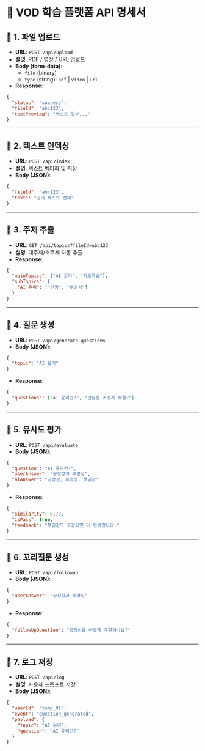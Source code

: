 
# 📘 VOD 학습 플랫폼 API 명세서

## 📂 1. 파일 업로드
- **URL**: `POST /api/upload`
- **설명**: PDF / 영상 / URL 업로드
- **Body (form-data)**:
  - `file` (binary)
  - `type` (string): `pdf` | `video` | `url`
- **Response**:
```json
{
  "status": "success",
  "fileId": "abc123",
  "textPreview": "텍스트 일부..."
}
```

---

## 📂 2. 텍스트 인덱싱
- **URL**: `POST /api/index`
- **설명**: 텍스트 벡터화 및 저장
- **Body (JSON)**:
```json
{
  "fileId": "abc123",
  "text": "강의 텍스트 전체"
}
```

---

## 📂 3. 주제 추출
- **URL**: `GET /api/topics?fileId=abc123`
- **설명**: 대주제/소주제 자동 추출
- **Response**:
```json
{
  "mainTopics": ["AI 윤리", "지도학습"],
  "subTopics": {
    "AI 윤리": ["편향", "투명성"]
  }
}
```

---

## 📂 4. 질문 생성
- **URL**: `POST /api/generate-questions`
- **Body (JSON)**:
```json
{
  "topic": "AI 윤리"
}
```
- **Response**:
```json
{
  "questions": ["AI 윤리란?", "편향을 어떻게 해결?"]
}
```

---

## 📂 5. 유사도 평가
- **URL**: `POST /api/evaluate`
- **Body (JSON)**:
```json
{
  "question": "AI 윤리란?",
  "userAnswer": "공정성과 투명성",
  "aiAnswer": "공정성, 투명성, 책임감"
}
```
- **Response**:
```json
{
  "similarity": 0.78,
  "isPass": true,
  "feedback": "책임감도 포함되면 더 완벽합니다."
}
```

---

## 📂 6. 꼬리질문 생성
- **URL**: `POST /api/followup`
- **Body (JSON)**:
```json
{
  "userAnswer": "공정성과 투명성"
}
```
- **Response**:
```json
{
  "followUpQuestion": "공정성을 어떻게 구현하나요?"
}
```

---

## 📂 7. 로그 저장
- **URL**: `POST /api/log`
- **설명**: 사용자 프롬프트 저장
- **Body (JSON)**:
```json
{
  "userId": "temp_01",
  "event": "question_generated",
  "payload": {
    "topic": "AI 윤리",
    "question": "AI 윤리란?"
  }
}
```
